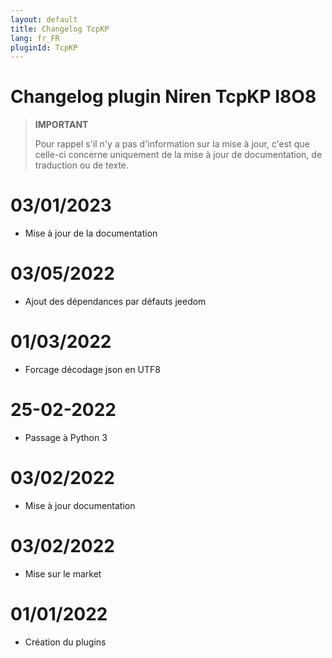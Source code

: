 ```yaml
---
layout: default
title: Changelog TcpKP
lang: fr_FR
pluginId: TcpKP
---
```


# Changelog plugin Niren TcpKP I8O8

>**IMPORTANT**
>
>Pour rappel s'il n'y a pas d'information sur la mise à jour, c'est que celle-ci concerne uniquement de la mise à jour de documentation, de traduction ou de texte.

# 03/01/2023
- Mise à jour de la documentation

# 03/05/2022
- Ajout des dépendances par défauts jeedom

# 01/03/2022
- Forcage décodage json en UTF8

# 25-02-2022

- Passage à Python 3

# 03/02/2022

- Mise à jour documentation

# 03/02/2022

- Mise sur le market


# 01/01/2022

- Création du plugins
